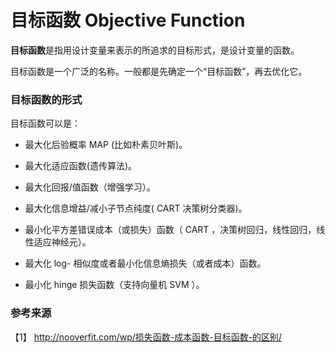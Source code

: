 # 目标函数 Objective Function	

**目标函数**是指用设计变量来表示的所追求的目标形式，是设计变量的函数。

目标函数是一个广泛的名称。一般都是先确定一个“目标函数”，再去优化它。

### 目标函数的形式 

目标函数可以是：

- 最大化后验概率 MAP (比如朴素贝叶斯)。

- 最大化适应函数(遗传算法)。

- 最大化回报/值函数（增强学习）。

- 最大化信息增益/减小子节点纯度( CART  决策树分类器)。

- 最小化平方差错误成本（或损失）函数（ CART ，决策树回归，线性回归，线性适应神经元）。

- 最大化 log- 相似度或者最小化信息熵损失（或者成本）函数。

- 最小化 hinge 损失函数（支持向量机 SVM ）。


### 参考来源

【1】  http://nooverfit.com/wp/损失函数-成本函数-目标函数-的区别/
  